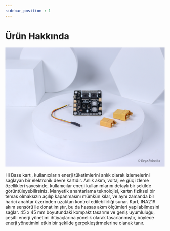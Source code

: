```yaml
---
sidebar_position : 1
---
```


# Ürün Hakkında


![Hi-Base](./image/hibase-gucdagıtım-karti-10.jpg) 

Hi Base kartı, kullanıcıların enerji tüketimlerini anlık olarak izlemelerini sağlayan bir elektronik devre kartıdır. Anlık akım, voltaj ve güç izleme özellikleri sayesinde, kullanıcılar enerji kullanımlarını detaylı bir şekilde görüntüleyebilirsiniz. Manyetik anahtarlama teknolojisi, kartın fiziksel bir temas olmaksızın açılıp kapanmasını mümkün kılar, ve aynı zamanda bir harici anahtar üzerinden uzaktan kontrol edilebilirliği sunar. Kart, INA219 akım sensörü ile donatılmıştır, bu da hassas akım ölçümleri yapılabilmesini sağlar.  45 x 45 mm boyutundaki kompakt tasarımı ve geniş uyumluluğu, çeşitli enerji yönetimi ihtiyaçlarına yönelik olarak tasarlanmıştır, böylece  enerji yönetimini etkin bir şekilde gerçekleştirmelerine olanak tanır.

